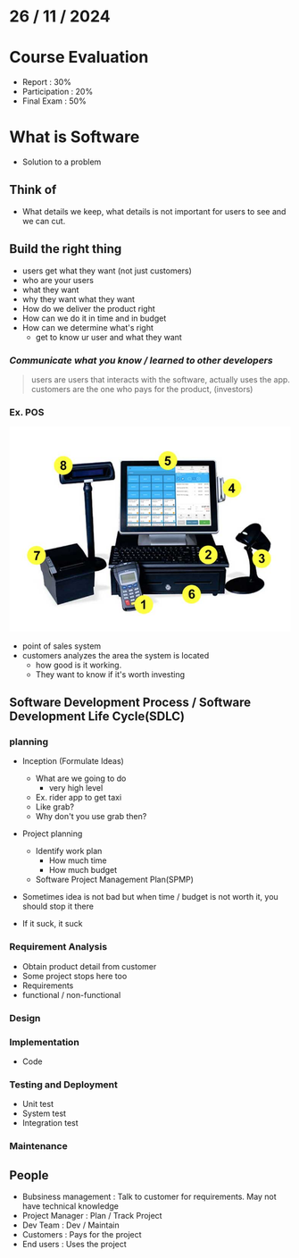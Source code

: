 # 26 / 11 / 2024

# Course Evaluation
- Report : 30%
- Participation : 20%
- Final Exam : 50%


# What is Software
- Solution to a problem

## Think of
- What details we keep, what details is not important for users to see and we can cut.

## Build the right thing
- users get what they want (not just customers)
- who are your users
- what they want
- why they want what they want
- How do we deliver the product right
- How can we do it in time and in budget
- How can we determine what's right
    - get to know ur user and what they want

### *Communicate what you know / learned to other developers*

> users are users that interacts with the software, actually uses the app.
> customers are the one who pays for the product, (investors)

### Ex. POS
![alt text](image.png)
- point of sales system
- customers analyzes the area the system is located
    - how good is it working.
    - They want to know if it's worth investing

## Software Development Process / Software Development Life Cycle(SDLC)

### planning
- Inception (Formulate Ideas)
    - What are we going to do
        - very high level
    - Ex. rider app to get taxi
    - Like grab?
    - Why don't you use grab then?
- Project planning
    - Identify work plan
        - How much time
        - How much budget
    - Software Project Management Plan(SPMP)

- Sometimes idea is not bad but when time / budget is not worth it, you should stop it there
- If it suck, it suck

### Requirement Analysis
- Obtain product detail from customer
- Some project stops here too
- Requirements
- functional / non-functional

### Design

### Implementation
- Code

### Testing and Deployment
- Unit test
- System test
- Integration test

### Maintenance


## People
- Bubsiness management : Talk to customer for requirements. May not have technical knowledge
- Project Manager : Plan / Track Project
- Dev Team : Dev / Maintain
- Customers : Pays for the project
- End users : Uses the project
